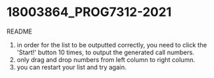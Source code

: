 # 18003864_PROG7312-2021
README

1. in order for the list to be outputted correctly, you need to click the 'Start!' button 10 times, to output the generated call numbers.
2. only drag and drop numbers from left column to right column. 
3. you can restart your list and try again. 
